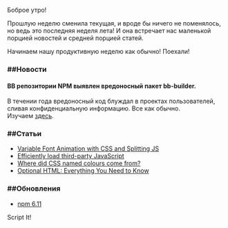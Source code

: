 Боброе утро!

Прошлую неделю сменила текущая, и вроде бы ничего не поменялось, но ведь это последняя неделя лета! И она встречает нас маленькой порцией новостей и средней порцией статей.

Начинаем нашу продуктивную неделю как обычно! Поехали!

### ##Новости

#### ВВ репозитории NPM выявлен вредоносный пакет bb-builder.

В течении года вредоносный код блуждал в проектах пользователей, сливая конфиденциальную информацию. Все как обычно. Изучаем [здесь](https://vk.com/away.php?to=https%3A%2F%2Fwww.opennet.ru%2Fopennews%2Fart.shtml%3Fnum%3D51336).

### ##Статьи

- [Variable Font Animation with CSS and Splitting JS](https://vk.com/away.php?to=https%3A%2F%2Fcss-irl.info%2Fvariable-font-animation-with-css-and-splitting-js%2F)
- [Efficiently load third-party JavaScript](https://vk.com/away.php?to=https%3A%2F%2Fweb.dev%2Fefficiently-load-third-party-javascript%2F)
- [Where did CSS named colours come from?](https://vk.com/away.php?to=https%3A%2F%2Fwww.chenhuijing.com%2Fblog%2Fwhere-did-css-named-colours-come-from%2F%23%26amp%3B%23127918%3B)
- [Optional HTML: Everything You Need to Know](https://vk.com/away.php?to=https%3A%2F%2Fmeiert.com%2Fen%2Fblog%2Foptional-html%2F)

### ##Обновления

- [npm 6.11](https://vk.com/away.php?to=https%3A%2F%2Fnpm.community%2Ft%2Frelease-6-11-0%2F9572)

Script It!
